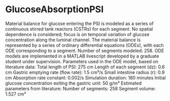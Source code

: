 # GlucoseAbsorptionPSI
Material balance for glucose entering the PSI is modeled as a series of continuous stirred tank reactors (CSTRs) for each segment.
No spatial dependence is considered; focus is on temporal variation of glucose concentration along the luminal channel.
The material balance is represented by a series of ordinary differential equations (ODEs), with each ODE corresponding to a segment.
Number of segments modeled: 258.
ODE models are implemented in a MATLAB livescript developed by a graduate student under supervision.
Parameters used in the ODE model, based on literature data:
Total length of PSI: 275 cm
Length of each segment (dz): 0.6 cm
Gastric emptying rate (flow rate): 1.5 cm³/s
Small intestine radius (r): 0.9 cm
Absorption rate constant: 0.002/s
Simulation duration: 180 minutes
Initial glucose concentration exiting the gastric unit: 50 g/m³
Estimated parameters from literature:
Number of segments: 258
Segment volume: 1.527 cm³
